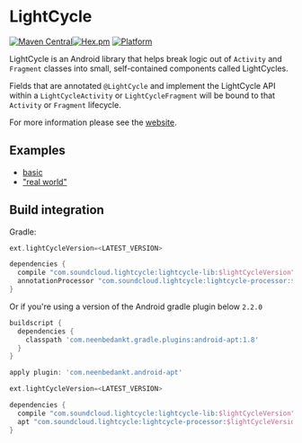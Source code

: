 # LightCycle

[![Maven Central](https://maven-badges.herokuapp.com/maven-central/com.soundcloud.lightcycle/lightcycle-lib/badge.png)](https://maven-badges.herokuapp.com/maven-central/com.soundcloud.lightcycle/lightcycle-lib)[![Hex.pm](https://img.shields.io/hexpm/l/plug.svg)](http://www.apache.org/licenses/LICENSE-2.0) [![Platform](https://img.shields.io/badge/platform-android-green.svg)](http://developer.android.com/index.html)

LightCycle is an Android library that helps break logic out of `Activity` and `Fragment` classes into small, self-contained components called LightCycles.

Fields that are annotated `@LightCycle` and implement the LightCycle API within a `LightCycleActivity` or `LightCycleFragment` will be bound to that `Activity` or `Fragment` lifecycle. 

For more information please see the [website](http://soundcloud.github.io/lightcycle/).

## Examples

- [basic](https://github.com/soundcloud/lightcycle/tree/master/examples/basic)
- ["real world"](https://github.com/soundcloud/lightcycle/tree/master/examples/real-world)

## Build integration 

Gradle:

```gradle
ext.lightCycleVersion=<LATEST_VERSION>

dependencies {
  compile "com.soundcloud.lightcycle:lightcycle-lib:$lightCycleVersion"
  annotationProcessor "com.soundcloud.lightcycle:lightcycle-processor:$lightCycleVersion"
}
```

Or if you're using a version of the Android gradle plugin below `2.2.0`

```gradle
buildscript {
  dependencies {
    classpath 'com.neenbedankt.gradle.plugins:android-apt:1.8'
  }
}

apply plugin: 'com.neenbedankt.android-apt'

ext.lightCycleVersion=<LATEST_VERSION>

dependencies {
  compile "com.soundcloud.lightcycle:lightcycle-lib:$lightCycleVersion"
  apt "com.soundcloud.lightcycle:lightcycle-processor:$lightCycleVersion"
}
```

